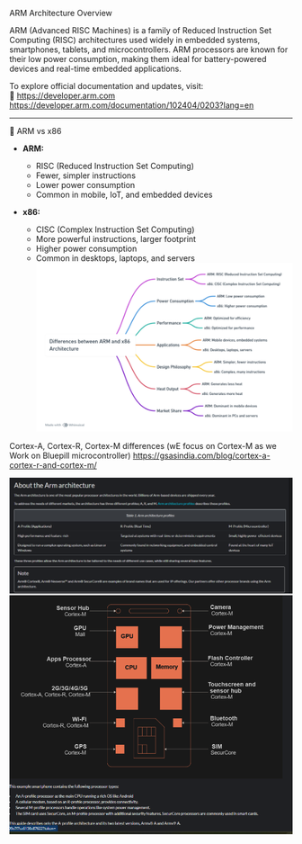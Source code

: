 ARM Architecture Overview

ARM (Advanced RISC Machines) is a family of Reduced Instruction Set Computing (RISC) architectures used widely in embedded systems, smartphones, tablets, and microcontrollers. ARM processors are known for their low power consumption, making them ideal for battery-powered devices and real-time embedded applications.

To explore official documentation and updates, visit:  
🔗 https://developer.arm.com 
https://developer.arm.com/documentation/102404/0203?lang=en

---

📌 ARM vs x86

- **ARM:**
  - RISC (Reduced Instruction Set Computing)
  - Fewer, simpler instructions
  - Lower power consumption
  - Common in mobile, IoT, and embedded devices

- **x86:**
  - CISC (Complex Instruction Set Computing)
  - More powerful instructions, larger footprint
  - Higher power consumption
  - Common in desktops, laptops, and servers
  ![ARM vs X86](image-2.png)

Cortex-A, Cortex-R, Cortex-M differences (wE focus on Cortex-M as we Work on Bluepill microcontroller)
https://gsasindia.com/blog/cortex-a-cortex-r-and-cortex-m/


![About ARM Architecture](image.png)
![applications of ARM](image-1.png)